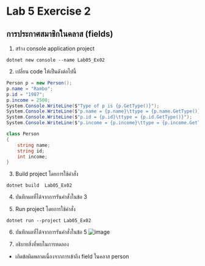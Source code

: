 # Lab 5 Exercise 2

## การประกาศสมาชิกในคลาส (fields)


1. สร้าง console application project

```
dotnet new console --name Lab05_Ex02
```
2. เปลี่ยน code ให้เป็นดังต่อไปนี้

```cs
Person p = new Person();
p.name = "Rambo";
p.id = "1987";
p.income = 2500;
System.Console.WriteLine($"Type of p is {p.GetType()}");
System.Console.WriteLine($"p.name = {p.name}\ttype = {p.name.GetType()}");
System.Console.WriteLine($"p.id = {p.id}\ttype = {p.id.GetType()}");
System.Console.WriteLine($"p.income = {p.income}\ttype = {p.income.GetType()}");

class Person
{
    string name;
    string id;
    int income;
}
```

3. Build project โดยการใช้คำสั่ง

```
dotnet build  Lab05_Ex02
```

4. บันทึกผลที่ได้จากการรันคำสั่งในข้อ 3

5. Run project โดยการใช้คำสั่ง

```
dotnet run --project Lab05_Ex02
```

6. บันทึกผลที่ได้จากการรันคำสั่งในข้อ 5
![image](https://github.com/65030121natthamon/03376836-OOP-2566-Lab-05/assets/144195611/0820cc6f-28db-41c3-9ee9-69e89fb209fe)


7. อธิบายสิ่งที่พบในการทดลอง
- เกิดข้อผิดพลาดเนื่องจากการเข้าถึง field ในคลาส person

